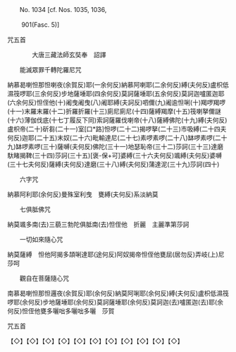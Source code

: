 ﻿　　No. 1034 [cf. Nos. 1035, 1036,

　　 901(Fasc. 5)]

咒五首

　　　　大唐三藏法師玄奘奉　詔譯


　　能滅眾罪千轉陀羅尼咒

納慕曷喇怛那怛喇夜(余賀反)耶(一余何反)納慕阿喇耶(二余何反)縛(夫何反)盧枳低濕筏啰耶(三余何反)步地薩埵耶(四余何反)莫訶薩埵耶(五余何反)莫訶迦嚧匿迦耶(六余何反)怛侄他(十)阇曳阇曳(八)阇耶縛(夫訶反)呬儞(九)阇逾怛唎(十)羯啰羯啰(十一)末羅末羅(十二)折羅折羅(十三)廁尼廁尼(十四)薩縛羯摩(十五)筏喇拏儞謎(十六)薄伽伐底(十七丁履反下同)索訶薩羅伐喇帝(十八)薩縛佛陀(十九)縛(夫何反)盧枳帝(二十)斫芻(二十一)室[口*路]怛啰(二十二)揭啰拏(二十三)市吸縛(二十四夫何反)迦耶(二十五)末奴(二十六)毗輸達尼(二十七)素啰素啰(二十八)缽啰素啰(二十九)缽啰素啰(三十)薩嚩(夫何反)佛陀(三十一)地瑟恥帝(三十二)莎訶(三十三)達磨馱睹揭鞞(三十四)莎訶(三十五)[褒-保+可]婆縛(三十六夫何反)颯縛(夫何反)婆嚩(三十七夫何反)薩縛(夫何反)達磨(三十八)縛(夫何反)蒲達泥(三十九)莎訶(四十)

　　六字咒

納慕阿利耶(余何反)曼殊室利曳　甕縛(夫何反)系淡納莫

　　七俱胝佛咒

納莫颯多南(去)三藐三勃陀俱胝南(去)怛侄他　折麗　主麗準第莎訶

　　一切如來隨心咒

納莫薩縛　怛他阿揭多頡唎達耶(途何反)阿奴揭帝怛侄他甕屈(居勿反)弄岐(上)尼莎呵

　　觀自在菩薩隨心咒

南慕曷喇怛那怛邏夜(余賀反)耶(余何反)納莫阿唎耶(余何反)縛(夫何反)盧枳低濕筏啰耶(余何反)步地薩埵耶(余何反)莫訶薩埵耶(余何反)莫訶迦(去)嚧匿迦(去)耶(余何反)怛侄他甕多囇咄多囇咄多囇　莎賀

咒五首

【◇】【◇】【◇】【◇】【◇】【◇】【◇】【◇】【◇】【◇】【◇】
